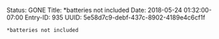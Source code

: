 Status: GONE
Title: *batteries not included
Date: 2018-05-24 01:32:00-07:00
Entry-ID: 935
UUID: 5e58d7c9-debf-437c-8902-4189e4c6cf1f

`*batteries not included`